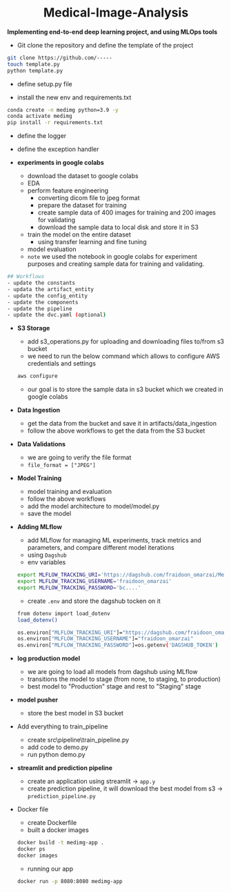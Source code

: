 <h1 align=center> Medical-Image-Analysis </h1>

**Implementing end-to-end deep learning project, and using MLOps tools**

- Git clone the repository and define the template of the project
```bash
git clone https://github.com/-----
touch template.py
python template.py
```
- define setup.py file

- install the new env and requirements.txt

```bash
conda create -n medimg python=3.9 -y
conda activate medimg
pip install -r requirements.txt
```
- define the logger

- define the exception handler

- **experiments in google colabs**
    - download the dataset to google colabs
    - EDA
    - perform feature engineering
        - converting dicom file to jpeg format
        - prepare the dataset for training
        - create sample data of 400 images for training and 200 images for validating
        - download the sample data to local disk and store it in S3
    - train the model on the entire dataset
        - using transfer learning and fine tuning
    - model evaluation
    - `note` we used the notebook in google colabs for experiment purposes and creating sample data for training and validating.

```bash
## Workflows
- update the constants
- updata the artifact_entity
- update the config_entity
- update the components
- update the pipeline
- update the dvc.yaml (optional)
```

- **S3 Storage**
    - add s3_operations.py for uploading and downloading files to/from s3 bucket
    - we need to run the below command which allows to configure AWS credentials and settings
    ```bash
    aws configure  
    ```
    - our goal is to store the sample data in s3 bucket which we created in google colabs

- **Data Ingestion**
    - get the data from the bucket and save it in artifacts/data_ingestion
    - follow the above workflows to get the data from the S3 bucket


- **Data Validations**
    - we are going to verify the file format
    - `file_format = ["JPEG"]`

- **Model Training**
    - model training and evaluation 
    - follow the above workflows
    - add the model architecture to model/model.py
    - save the model 

- **Adding MLflow**
    - add MLflow for managing ML experiments, track metrics and parameters, and compare different model iterations
    - using `Dagshub`
    - env variables
    ```bash
    export MLFLOW_TRACKING_URI='https://dagshub.com/fraidoon_omarzai/Medical-Image-Analysis.mlflow'
    export MLFLOW_TRACKING_USERNAME='fraidoon_omarzai' 
    export MLFLOW_TRACKING_PASSWORD='bc....'
    ```
    - create `.env` and store the dagshub tocken on it
    ```bash
    from dotenv import load_dotenv
    load_dotenv() 
    
    os.environ["MLFLOW_TRACKING_URI"]="https://dagshub.com/fraidoon_omarzai/Medical-Image-Analysis.mlflow"
    os.environ["MLFLOW_TRACKING_USERNAME"]="fraidoon_omarzai"
    os.environ["MLFLOW_TRACKING_PASSWORD"]=os.getenv('DAGSHUB_TOKEN')
    ```

- **log production model**
    - we are going to load all models from dagshub using MLflow
    - transitions the model to stage (from none, to staging, to production) 
    - best model to "Production" stage and rest to "Staging" stage

- **model pusher**    
    - store the best model in S3 bucket


- Add everything to train_pipeline
    - create src\pipeline\train_pipeline.py
    - add code to demo.py
    - run python demo.py


- **streamlit and prediction pipeline**
    - create an application using streamlit -> `app.y`
    - create prediction pipeline, it will download the best model from s3 -> `prediction_pipeline.py`


- Docker file
    - create Dockerfile
    - built a docker images
    ```bash
    docker build -t medimg-app .
    docker ps
    docker images
    ```
    - running our app
    ```bash
    docker run -p 8080:8080 medimg-app
    ```